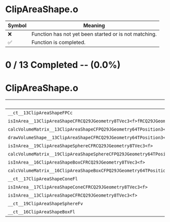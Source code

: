 # ClipAreaShape.o
| Symbol | Meaning 
| ------------- | ------------- 
| :x: | Function has not yet been started or is not matching. 
| :white_check_mark: | Function is completed. 


# 0 / 13 Completed -- (0.0%)
# ClipAreaShape.o
| Symbol | Decompiled? |
| ------------- | ------------- |
| `__ct__13ClipAreaShapeFPCc` | :x: |
| `isInArea__13ClipAreaShapeCFRCQ29JGeometry8TVec3<f>fRCQ29JGeometry64TPosition3<Q29JGeometry38TMatrix34<Q29JGeometry13SMatrix34C<f>>>RCQ29JGeometry8TVec3<f>` | :x: |
| `calcVolumeMatrix__13ClipAreaShapeCFPQ29JGeometry64TPosition3<Q29JGeometry38TMatrix34<Q29JGeometry13SMatrix34C<f>>>RCQ29JGeometry64TPosition3<Q29JGeometry38TMatrix34<Q29JGeometry13SMatrix34C<f>>>RCQ29JGeometry8TVec3<f>` | :x: |
| `drawVolumeShape__13ClipAreaShapeCFRCQ29JGeometry64TPosition3<Q29JGeometry38TMatrix34<Q29JGeometry13SMatrix34C<f>>>RCQ29JGeometry8TVec3<f>` | :x: |
| `isInArea__19ClipAreaShapeSphereCFRCQ29JGeometry8TVec3<f>` | :x: |
| `calcVolumeMatrix__19ClipAreaShapeSphereCFPQ29JGeometry64TPosition3<Q29JGeometry38TMatrix34<Q29JGeometry13SMatrix34C<f>>>RCQ29JGeometry64TPosition3<Q29JGeometry38TMatrix34<Q29JGeometry13SMatrix34C<f>>>RCQ29JGeometry8TVec3<f>` | :x: |
| `isInArea__16ClipAreaShapeBoxCFRCQ29JGeometry8TVec3<f>` | :x: |
| `calcVolumeMatrix__16ClipAreaShapeBoxCFPQ29JGeometry64TPosition3<Q29JGeometry38TMatrix34<Q29JGeometry13SMatrix34C<f>>>RCQ29JGeometry64TPosition3<Q29JGeometry38TMatrix34<Q29JGeometry13SMatrix34C<f>>>RCQ29JGeometry8TVec3<f>` | :x: |
| `__ct__17ClipAreaShapeConeFl` | :x: |
| `isInArea__17ClipAreaShapeConeCFRCQ29JGeometry8TVec3<f>` | :x: |
| `isInArea__13ClipAreaShapeCFRCQ29JGeometry8TVec3<f>` | :x: |
| `__ct__19ClipAreaShapeSphereFv` | :x: |
| `__ct__16ClipAreaShapeBoxFl` | :x: |
